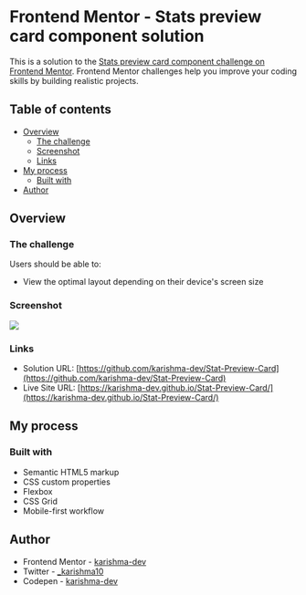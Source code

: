 # Frontend Mentor - Stats preview card component solution

This is a solution to the [Stats preview card component challenge on Frontend Mentor](https://www.frontendmentor.io/challenges/stats-preview-card-component-8JqbgoU62). Frontend Mentor challenges help you improve your coding skills by building realistic projects. 

## Table of contents

- [Overview](#overview)
  - [The challenge](#the-challenge)
  - [Screenshot](#screenshot)
  - [Links](#links)
- [My process](#my-process)
  - [Built with](#built-with)
- [Author](#author)

## Overview

### The challenge

Users should be able to:

- View the optimal layout depending on their device's screen size

### Screenshot

![](Images/screenshot.jpg)

### Links

- Solution URL: [https://github.com/karishma-dev/Stat-Preview-Card](https://github.com/karishma-dev/Stat-Preview-Card)
- Live Site URL: [https://karishma-dev.github.io/Stat-Preview-Card/](https://karishma-dev.github.io/Stat-Preview-Card/)

## My process

### Built with

- Semantic HTML5 markup
- CSS custom properties
- Flexbox
- CSS Grid
- Mobile-first workflow

## Author

- Frontend Mentor - [karishma-dev](https://www.frontendmentor.io/profile/karishma-dev)
- Twitter - [_karishma10](https://twitter.com/_karishma10)
- Codepen - [karishma-dev](https://codepen.io/karishma-dev)
